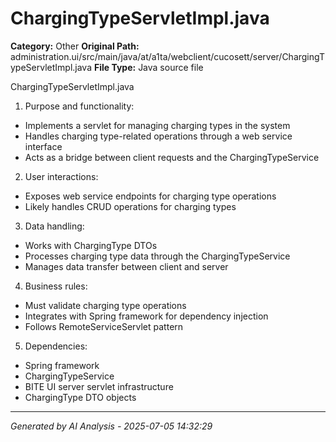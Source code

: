 # ChargingTypeServletImpl.java

**Category:** Other
**Original Path:** administration.ui/src/main/java/at/a1ta/webclient/cucosett/server/ChargingTypeServletImpl.java
**File Type:** Java source file

ChargingTypeServletImpl.java
1. Purpose and functionality:
- Implements a servlet for managing charging types in the system
- Handles charging type-related operations through a web service interface
- Acts as a bridge between client requests and the ChargingTypeService

2. User interactions:
- Exposes web service endpoints for charging type operations
- Likely handles CRUD operations for charging types

3. Data handling:
- Works with ChargingType DTOs
- Processes charging type data through the ChargingTypeService
- Manages data transfer between client and server

4. Business rules:
- Must validate charging type operations
- Integrates with Spring framework for dependency injection
- Follows RemoteServiceServlet pattern

5. Dependencies:
- Spring framework
- ChargingTypeService
- BITE UI server servlet infrastructure
- ChargingType DTO objects

---
*Generated by AI Analysis - 2025-07-05 14:32:29*
